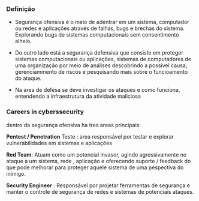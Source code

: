 
### Definição
- Segurança ofensiva é o meio de adentrar em um sistema, computador ou redes e aplicações através de falhas, bugs e brechas do sistema. Explorando bugs de sistemas computacionais sem consentimento alheio.

- Do outro lado está a segurança defensiva que consiste em proteger sistemas computacionais ou aplicações, sistemas de computadores de uma organização por meio de análises descobrindo a possivel causa, gerenciammento de riscos e pesquisando mais sobre o funcioamento do ataque.
- Na area de defesa se deve investigar os ataques e como funciona, entendendo a infraestrutura  da atividade maliciosa


### Careers in cyberssecurity

dentro da segurança ofensiva ha tres areas principais:

**Pentest / Penetration** Teste : area responsável por testar e explorar vulnerabilidades em sistemas e aplicações

**Red Team**: Atuam como um potencial invasor, agindo agressivamente no ataque a um sistema, rede , aplicação e oferecendo suporte / feedback do que pode melhorar para proteger aquele sistema de uma pespectiva do inimigo.


**Security Engineer** : Responsável por projetar ferramentas de segurança e manter o controle de segurança de redes e sistemas de potenciais ataques.
